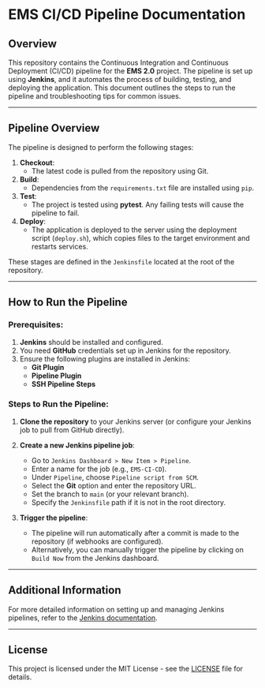 # EMS CI/CD Pipeline Documentation

## Overview

This repository contains the Continuous Integration and Continuous Deployment (CI/CD) pipeline for the **EMS 2.0** project. The pipeline is set up using **Jenkins**, and it automates the process of building, testing, and deploying the application. This document outlines the steps to run the pipeline and troubleshooting tips for common issues.

---

## Pipeline Overview

The pipeline is designed to perform the following stages:

1. **Checkout**:
   - The latest code is pulled from the repository using Git.
2. **Build**:
   - Dependencies from the `requirements.txt` file are installed using `pip`.
3. **Test**:
   - The project is tested using **pytest**. Any failing tests will cause the pipeline to fail.
4. **Deploy**:
   - The application is deployed to the server using the deployment script (`deploy.sh`), which copies files to the target environment and restarts services.

These stages are defined in the `Jenkinsfile` located at the root of the repository.

---

## How to Run the Pipeline

### Prerequisites:

1. **Jenkins** should be installed and configured.
2. You need **GitHub** credentials set up in Jenkins for the repository.
3. Ensure the following plugins are installed in Jenkins:
   - **Git Plugin**
   - **Pipeline Plugin**
   - **SSH Pipeline Steps**

### Steps to Run the Pipeline:

1. **Clone the repository** to your Jenkins server (or configure your Jenkins job to pull from GitHub directly).
2. **Create a new Jenkins pipeline job**:

   - Go to `Jenkins Dashboard > New Item > Pipeline`.
   - Enter a name for the job (e.g., `EMS-CI-CD`).
   - Under `Pipeline`, choose `Pipeline script from SCM`.
   - Select the **Git** option and enter the repository URL.
   - Set the branch to `main` (or your relevant branch).
   - Specify the `Jenkinsfile` path if it is not in the root directory.

3. **Trigger the pipeline**:
   - The pipeline will run automatically after a commit is made to the repository (if webhooks are configured).
   - Alternatively, you can manually trigger the pipeline by clicking on `Build Now` from the Jenkins dashboard.

---

## Additional Information

For more detailed information on setting up and managing Jenkins pipelines, refer to the [Jenkins documentation](https://www.jenkins.io/doc/).

---

## License

This project is licensed under the MIT License - see the [LICENSE](LICENSE) file for details.
